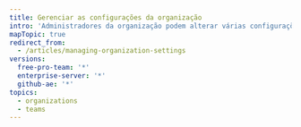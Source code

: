 ```yaml
---
title: Gerenciar as configurações da organização
intro: 'Administradores da organização podem alterar várias configurações, inclusive o nome dos repositórios pertencentes à organização e a associação de proprietários de equipes. Além disso, os administradores da organização podem excluir a organização e todos os repositórios dela.'
mapTopic: true
redirect_from:
  - /articles/managing-organization-settings
versions:
  free-pro-team: '*'
  enterprise-server: '*'
  github-ae: '*'
topics:
  - organizations
  - teams
---
```


